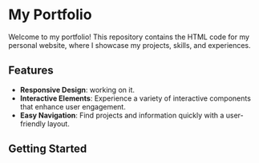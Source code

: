 # My Portfolio

Welcome to my portfolio! This repository contains the HTML code for my personal website, where I showcase my projects, skills, and experiences.

## Features

- **Responsive Design**: working on it.
- **Interactive Elements**: Experience a variety of interactive components that enhance user engagement.
- **Easy Navigation**: Find projects and information quickly with a user-friendly layout.

## Getting Started